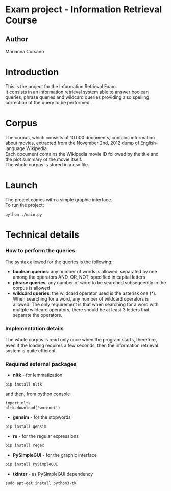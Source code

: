 # Exam project - Information Retrieval Course 

## Author 
Marianna Corsano

Introduction
=============
This is the project for the Information Retrieval Exam.  
It consists in an information retrieval system able to answer boolean queries, phrase queries and wildcard queries providing also spelling correction of the query to be performed.

Corpus
======
The corpus, which consists of 10.000 documents, contains information about movies, extracted from the November 2nd, 2012 dump of English-language Wikipedia.  
Each document contains the Wikipedia movie ID followed by the title and the plot summary of the movie itself.  
The whole corpus is stored in a csv file.

Launch
======
The project comes with a simple graphic interface.  
To run the project:
```
python ./main.py
```

Technical details
=================

### How to perform the queries
The syntax allowed for the queries is the following:
* **boolean queries**: any number of words is allowed, separated by one among the operators AND, OR, NOT, specified in capital letters
* **phrase queries**: any number of word to be searched subsequently in the corpus is allowed
* **wildcard queries**: the wildcard operator used is the asterisk one (\*). When searching for a word, any number of wildcard operators is allowed. The only requirement is that when searching for a word with multple wildcard operators, there should be at least 3 letters that separate the operators.  

### Implementation details
The whole corpus is read only once when the program starts, therefore, even if the loading requires a few seconds, then the information retrieval system is quite efficient.

### Required external packages
* **nltk** - for lemmatization
```
pip install nltk
```
and then, from python console
```
import nltk
nltk.download('wordnet')
```
* **gensim** - for the stopwords
```
pip install gensim
```
* **re** - for the regular expressions
```
pip install regex
```
* **PySimpleGUI** - for the graphic interface
```
pip install PySimpleGUI
```
* **tkinter** - as PySimpleGUI dependency
```
sudo apt-get install python3-tk
```
